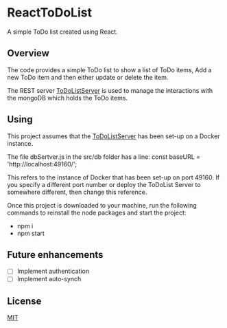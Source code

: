 # ReactToDoList

A simple ToDo list created using React.


## Overview

The code provides a simple ToDo list to show a list of ToDo items, Add a new ToDo item and then either update or delete the item.

The REST server [ToDoListServer](https://github.com/mySimonID/TodoListServer/blob/master/README.md) is used to manage the interactions with the mongoDB which holds the ToDo items.

## Using

This project assumes that the [ToDoListServer](https://github.com/mySimonID/TodoListServer/blob/master/README.md) has been set-up on a Docker instance.

The file dbSertver.js in the src/db folder has a line: const baseURL = 'http://localhost:49160/';

This refers to the instance of Docker that has been set-up on port 49160. If you specify a different port number or deploy the ToDoList Server to somewhere different, then change this reference.

Once this project is downloaded to your machine, run the following commands to reinstall the node packages and start the project:

- npm i
- npm start

## Future enhancements
- [ ] Implement authentication
- [ ] Implement auto-synch

## License
[MIT](https://choosealicense.com/licenses/mit/)

